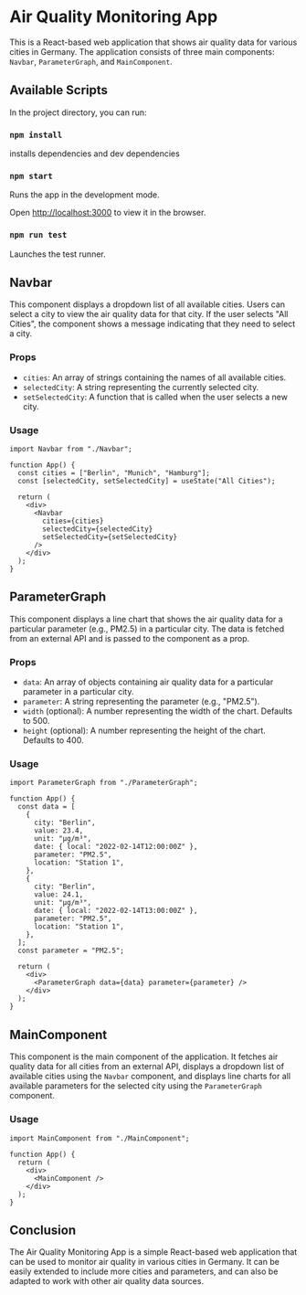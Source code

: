 Air Quality Monitoring App
==========================

This is a React-based web application that shows air quality data for various cities in Germany. The application consists of three main components: `Navbar`, `ParameterGraph`, and `MainComponent`.

## Available Scripts

In the project directory, you can run:

### `npm install`

installs dependencies and dev dependencies<br>

### `npm start`

Runs the app in the development mode.<br>

Open [http://localhost:3000](http://localhost:3000) to view it in the browser.

### `npm run test`

Launches the test runner.

Navbar
------

This component displays a dropdown list of all available cities. Users can select a city to view the air quality data for that city. If the user selects "All Cities", the component shows a message indicating that they need to select a city.

### Props

-   `cities`: An array of strings containing the names of all available cities.
-   `selectedCity`: A string representing the currently selected city.
-   `setSelectedCity`: A function that is called when the user selects a new city.

### Usage


```
import Navbar from "./Navbar";

function App() {
  const cities = ["Berlin", "Munich", "Hamburg"];
  const [selectedCity, setSelectedCity] = useState("All Cities");

  return (
    <div>
      <Navbar
        cities={cities}
        selectedCity={selectedCity}
        setSelectedCity={setSelectedCity}
      />
    </div>
  );
}
```

ParameterGraph
--------------

This component displays a line chart that shows the air quality data for a particular parameter (e.g., PM2.5) in a particular city. The data is fetched from an external API and is passed to the component as a prop.

### Props

-   `data`: An array of objects containing air quality data for a particular parameter in a particular city.
-   `parameter`: A string representing the parameter (e.g., "PM2.5").
-   `width` (optional): A number representing the width of the chart. Defaults to 500.
-   `height` (optional): A number representing the height of the chart. Defaults to 400.

### Usage


```
import ParameterGraph from "./ParameterGraph";

function App() {
  const data = [
    {
      city: "Berlin",
      value: 23.4,
      unit: "µg/m³",
      date: { local: "2022-02-14T12:00:00Z" },
      parameter: "PM2.5",
      location: "Station 1",
    },
    {
      city: "Berlin",
      value: 24.1,
      unit: "µg/m³",
      date: { local: "2022-02-14T13:00:00Z" },
      parameter: "PM2.5",
      location: "Station 1",
    },
  ];
  const parameter = "PM2.5";

  return (
    <div>
      <ParameterGraph data={data} parameter={parameter} />
    </div>
  );
}

```

MainComponent
-------------

This component is the main component of the application. It fetches air quality data for all cities from an external API, displays a dropdown list of available cities using the `Navbar` component, and displays line charts for all available parameters for the selected city using the `ParameterGraph` component.

### Usage


```
import MainComponent from "./MainComponent";

function App() {
  return (
    <div>
      <MainComponent />
    </div>
  );
}
```

Conclusion
----------

The Air Quality Monitoring App is a simple React-based web application that can be used to monitor air quality in various cities in Germany. It can be easily extended to include more cities and parameters, and can also be adapted to work with other air quality data sources.
